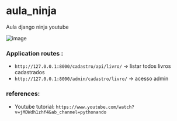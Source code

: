 # aula_ninja
Aula django ninja youtube

![image](https://github.com/matefs/aula_ninja/assets/30128774/4d8df995-ea48-4a35-a82b-d5c21f5b3cd5)


### Application routes : 

- `http://127.0.0.1:8000/cadastro/api/livro/` -> listar todos livros cadastrados 
- `http://127.0.0.1:8000/admin/cadastro/livro/` -> acesso admin 

### references: 
- Youtube tutorial: `https://www.youtube.com/watch?v=jMDWdh1zhf4&ab_channel=pythonando`
